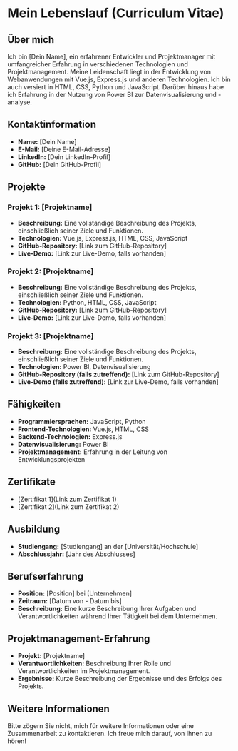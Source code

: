 # Mein Lebenslauf (Curriculum Vitae)

## Über mich
Ich bin [Dein Name], ein erfahrener Entwickler und Projektmanager mit umfangreicher Erfahrung in verschiedenen Technologien und Projektmanagement. Meine Leidenschaft liegt in der Entwicklung von Webanwendungen mit Vue.js, Express.js und anderen Technologien. Ich bin auch versiert in HTML, CSS, Python und JavaScript. Darüber hinaus habe ich Erfahrung in der Nutzung von Power BI zur Datenvisualisierung und -analyse.

## Kontaktinformation
- **Name:** [Dein Name]
- **E-Mail:** [Deine E-Mail-Adresse]
- **LinkedIn:** [Dein LinkedIn-Profil]
- **GitHub:** [Dein GitHub-Profil]

## Projekte

### Projekt 1: [Projektname]
- **Beschreibung:** Eine vollständige Beschreibung des Projekts, einschließlich seiner Ziele und Funktionen.
- **Technologien:** Vue.js, Express.js, HTML, CSS, JavaScript
- **GitHub-Repository:** [Link zum GitHub-Repository]
- **Live-Demo:** [Link zur Live-Demo, falls vorhanden]

### Projekt 2: [Projektname]
- **Beschreibung:** Eine vollständige Beschreibung des Projekts, einschließlich seiner Ziele und Funktionen.
- **Technologien:** Python, HTML, CSS, JavaScript
- **GitHub-Repository:** [Link zum GitHub-Repository]
- **Live-Demo:** [Link zur Live-Demo, falls vorhanden]

### Projekt 3: [Projektname]
- **Beschreibung:** Eine vollständige Beschreibung des Projekts, einschließlich seiner Ziele und Funktionen.
- **Technologien:** Power BI, Datenvisualisierung
- **GitHub-Repository (falls zutreffend):** [Link zum GitHub-Repository]
- **Live-Demo (falls zutreffend):** [Link zur Live-Demo, falls vorhanden]

## Fähigkeiten
- **Programmiersprachen:** JavaScript, Python
- **Frontend-Technologien:** Vue.js, HTML, CSS
- **Backend-Technologien:** Express.js
- **Datenvisualisierung:** Power BI
- **Projektmanagement:** Erfahrung in der Leitung von Entwicklungsprojekten

## Zertifikate
- [Zertifikat 1](Link zum Zertifikat 1)
- [Zertifikat 2](Link zum Zertifikat 2)

## Ausbildung
- **Studiengang:** [Studiengang] an der [Universität/Hochschule]
- **Abschlussjahr:** [Jahr des Abschlusses]

## Berufserfahrung
- **Position:** [Position] bei [Unternehmen]
- **Zeitraum:** [Datum von - Datum bis]
- **Beschreibung:** Eine kurze Beschreibung Ihrer Aufgaben und Verantwortlichkeiten während Ihrer Tätigkeit bei dem Unternehmen.

## Projektmanagement-Erfahrung
- **Projekt:** [Projektname]
- **Verantwortlichkeiten:** Beschreibung Ihrer Rolle und Verantwortlichkeiten im Projektmanagement.
- **Ergebnisse:** Kurze Beschreibung der Ergebnisse und des Erfolgs des Projekts.

## Weitere Informationen
Bitte zögern Sie nicht, mich für weitere Informationen oder eine Zusammenarbeit zu kontaktieren. Ich freue mich darauf, von Ihnen zu hören!
